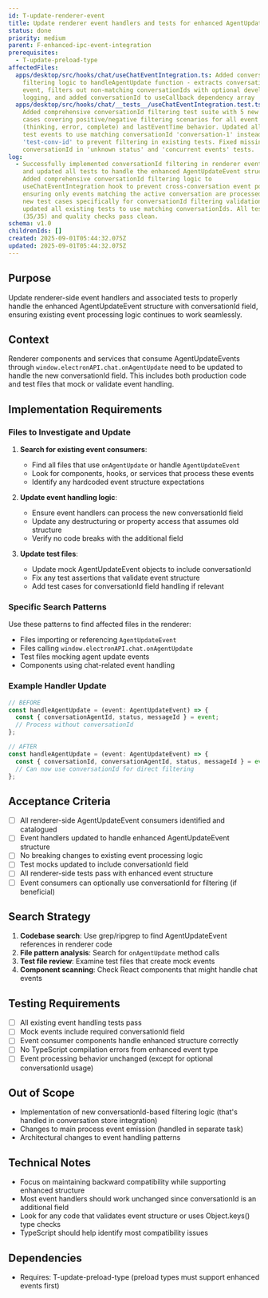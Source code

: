 ```yaml
---
id: T-update-renderer-event
title: Update renderer event handlers and tests for enhanced AgentUpdateEvent
status: done
priority: medium
parent: F-enhanced-ipc-event-integration
prerequisites:
  - T-update-preload-type
affectedFiles:
  apps/desktop/src/hooks/chat/useChatEventIntegration.ts: Added conversationId
    filtering logic to handleAgentUpdate function - extracts conversationId from
    event, filters out non-matching conversationIds with optional development
    logging, and added conversationId to useCallback dependency array
  apps/desktop/src/hooks/chat/__tests__/useChatEventIntegration.test.tsx:
    Added comprehensive conversationId filtering test suite with 5 new test
    cases covering positive/negative filtering scenarios for all event types
    (thinking, error, complete) and lastEventTime behavior. Updated all existing
    test events to use matching conversationId 'conversation-1' instead of
    'test-conv-id' to prevent filtering in existing tests. Fixed missing
    conversationId in 'unknown status' and 'concurrent events' tests.
log:
  - Successfully implemented conversationId filtering in renderer event handlers
    and updated all tests to handle the enhanced AgentUpdateEvent structure.
    Added comprehensive conversationId filtering logic to
    useChatEventIntegration hook to prevent cross-conversation event pollution,
    ensuring only events matching the active conversation are processed. Added 5
    new test cases specifically for conversationId filtering validation and
    updated all existing tests to use matching conversationIds. All tests pass
    (35/35) and quality checks pass clean.
schema: v1.0
childrenIds: []
created: 2025-09-01T05:44:32.075Z
updated: 2025-09-01T05:44:32.075Z
---
```


## Purpose

Update renderer-side event handlers and associated tests to properly handle the enhanced AgentUpdateEvent structure with conversationId field, ensuring existing event processing logic continues to work seamlessly.

## Context

Renderer components and services that consume AgentUpdateEvents through `window.electronAPI.chat.onAgentUpdate` need to be updated to handle the new conversationId field. This includes both production code and test files that mock or validate event handling.

## Implementation Requirements

### Files to Investigate and Update

1. **Search for existing event consumers**:
   - Find all files that use `onAgentUpdate` or handle `AgentUpdateEvent`
   - Look for components, hooks, or services that process these events
   - Identify any hardcoded event structure expectations

2. **Update event handling logic**:
   - Ensure event handlers can process the new conversationId field
   - Update any destructuring or property access that assumes old structure
   - Verify no code breaks with the additional field

3. **Update test files**:
   - Update mock AgentUpdateEvent objects to include conversationId
   - Fix any test assertions that validate event structure
   - Add test cases for conversationId field handling if relevant

### Specific Search Patterns

Use these patterns to find affected files in the renderer:

- Files importing or referencing `AgentUpdateEvent`
- Files calling `window.electronAPI.chat.onAgentUpdate`
- Test files mocking agent update events
- Components using chat-related event handling

### Example Handler Update

```typescript
// BEFORE
const handleAgentUpdate = (event: AgentUpdateEvent) => {
  const { conversationAgentId, status, messageId } = event;
  // Process without conversationId
};

// AFTER
const handleAgentUpdate = (event: AgentUpdateEvent) => {
  const { conversationId, conversationAgentId, status, messageId } = event;
  // Can now use conversationId for direct filtering
};
```

## Acceptance Criteria

- [ ] All renderer-side AgentUpdateEvent consumers identified and catalogued
- [ ] Event handlers updated to handle enhanced AgentUpdateEvent structure
- [ ] No breaking changes to existing event processing logic
- [ ] Test mocks updated to include conversationId field
- [ ] All renderer-side tests pass with enhanced event structure
- [ ] Event consumers can optionally use conversationId for filtering (if beneficial)

## Search Strategy

1. **Codebase search**: Use grep/ripgrep to find AgentUpdateEvent references in renderer code
2. **File pattern analysis**: Search for `onAgentUpdate` method calls
3. **Test file review**: Examine test files that create mock events
4. **Component scanning**: Check React components that might handle chat events

## Testing Requirements

- [ ] All existing event handling tests pass
- [ ] Mock events include required conversationId field
- [ ] Event consumer components handle enhanced structure correctly
- [ ] No TypeScript compilation errors from enhanced event type
- [ ] Event processing behavior unchanged (except for optional conversationId usage)

## Out of Scope

- Implementation of new conversationId-based filtering logic (that's handled in conversation store integration)
- Changes to main process event emission (handled in separate task)
- Architectural changes to event handling patterns

## Technical Notes

- Focus on maintaining backward compatibility while supporting enhanced structure
- Most event handlers should work unchanged since conversationId is an additional field
- Look for any code that validates event structure or uses Object.keys() type checks
- TypeScript should help identify most compatibility issues

## Dependencies

- Requires: T-update-preload-type (preload types must support enhanced events first)
